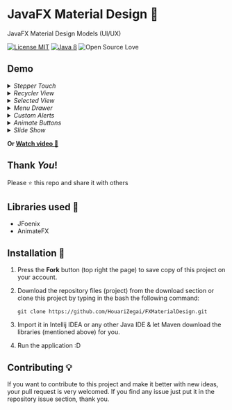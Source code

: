 # JavaFX Material Design 🎉
JavaFX Material Design Models (UI/UX)

[![License MIT](https://img.shields.io/badge/license-MIT-blue.svg)](LICENSE)
[![Java 8](https://img.shields.io/badge/Java-8-red.svg)](https://www.java.com)
![Open Source Love](https://badges.frapsoft.com/os/v1/open-source.svg?v=102)

## Demo
<details><summary><i>Stepper Touch</i></summary><p>
       
![Stepper Touch Demo](screenshots/stepper_touch.gif)
</p></details>

<details><summary><i>Recycler View</i></summary><p>
       
![Stepper Demo](screenshots/recycler_view.gif)
</p></details>

<details><summary><i>Selected View</i></summary><p>
       
![Selected View Demo](screenshots/selected_view.gif)
</p></details>

<details><summary><i>Menu Drawer</i></summary><p>
       
![Menu Drawer Demo](screenshots/menu_drawer.gif)
</p></details>

<details><summary><i>Custom Alerts</i></summary><p>
       
![Custom Alerts Demo](screenshots/custom_alerts.gif)
</p></details>

<details><summary><i>Animate Buttons</i></summary><p>

![Animate Buttons Demo](screenshots/animate_buttons.gif)
</p></details>

<details><summary><i>Slide Show</i></summary><p>

![Animate Buttons Demo](screenshots/slide_show.gif)
</p></details>

**Or [Watch video :movie_camera:](https://youtu.be/go6uRr54gP4)**
 
## Thank _You_!
Please :star: this repo and share it with others
 
## Libraries used 🔧
* JFoenix
* AnimateFX

## Installation 🔌
1. Press the **Fork** button (top right the page) to save copy of this project on your account.

2. Download the repository files (project) from the download section or clone this project by typing in the bash the following command:

       git clone https://github.com/HouariZegai/FXMaterialDesign.git
3. Import it in Intellij IDEA or any other Java IDE & let Maven download the libraries (mentioned above) for you.
4. Run the application :D

## Contributing 💡
If you want to contribute to this project and make it better with new ideas, your pull request is very welcomed.
If you find any issue just put it in the repository issue section, thank you.
